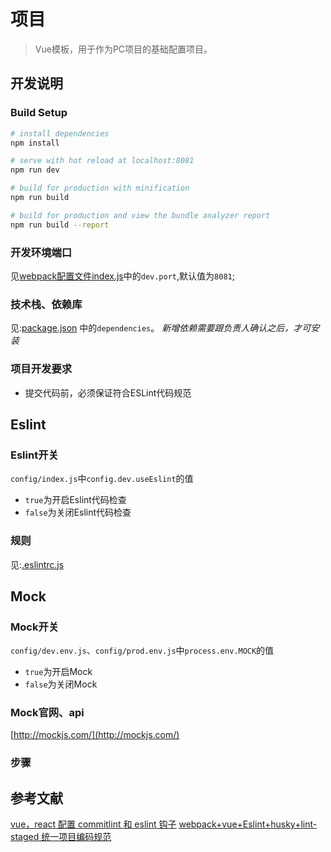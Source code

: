 # 项目

> Vue模板，用于作为PC项目的基础配置项目。

## 开发说明

### Build Setup

``` bash
# install dependencies
npm install

# serve with hot reload at localhost:8081
npm run dev

# build for production with minification
npm run build

# build for production and view the bundle analyzer report
npm run build --report
```

### 开发环境端口

见[webpack配置文件index.js](./config/index.js)中的`dev.port`,默认值为`8081`;

### 技术栈、依赖库

见:[package.json](./package.json) 中的`dependencies`。
_新增依赖需要跟负责人确认之后，才可安装_

### 项目开发要求

- 提交代码前，必须保证符合ESLint代码规范

## Eslint

### Eslint开关

`config/index.js`中`config.dev.useEslint`的值

- `true`为开启Eslint代码检查
- `false`为关闭Eslint代码检查

### 规则

见:[.eslintrc.js](./.eslintrc.js)

## Mock

### Mock开关

`config/dev.env.js`、`config/prod.env.js`中`process.env.MOCK`的值

- `true`为开启Mock
- `false`为关闭Mock

### Mock官网、api

[http://mockjs.com/](http://mockjs.com/)

### 步骤

## 参考文献

[vue，react 配置 commitlint 和 eslint 钩子](https://segmentfault.com/a/1190000015798675?utm_source=tag-newest)
[webpack+vue+Eslint+husky+lint-staged 统一项目编码规范](https://www.cnblogs.com/momo798/p/10876691.html)
